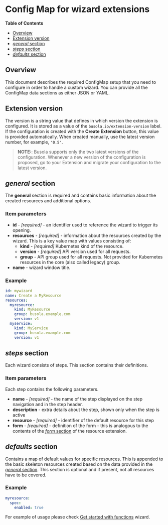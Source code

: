 # Config Map for wizard extensions

**Table of Contents**

- [Overview](#overview)
- [Extension version](#extension-version)
- [_general_ section](#general-section)
- [_steps_ section](#steps-section)
- [_defaults_ section](#defaults-section)

## Overview

This document describes the required ConfigMap setup that you need to configure in order to handle a custom wizard.
You can provide all the ConfigMap data sections as either JSON or YAML.

## Extension version

The version is a string value that defines in which version the extension is configured. It is stored as a value of the `busola.io/extension-version` label. If the configuration is created with the **Create Extension** button, this value is provided automatically. When created manually, use the latest version number, for example, `'0.5'`.

> **NOTE:**: Busola supports only the two latest versions of the configuration. Whenever a new version of the configuration is proposed, go to your Extension and migrate your configuration to the latest version.

## _general_ section

The **general** section is required and contains basic information about the created resources and additional options.

### Item parameters

- **id** - _[required]_ - an identifier used to reference the wizard to trigger its opening.
- **resources** - _[required]_ - information about the resources created by the wizard. This is a key value map with values consisting of:
  - **kind** - _[required]_ Kubernetes kind of the resource.
  - **version** - _[required]_ API version used for all requests.
  - **group** - API group used for all requests. Not provided for Kubernetes resources in the core (also called legacy) group.
- **name** - wizard window title.

### Example

```yaml
id: mywizard
name: Create a MyResource
resources:
  myresource:
    kind: MyResource
    group: busola.example.com
    version: v1
  myservice:
    kind: MyService
    group: busola.example.com
    version: v1
```

## _steps_ section

Each wizard consists of steps. This section contains their definitions.

### Item parameters

Each step contains the following parameters.

- **name** - _[required]_ - the name of the step displayed on the step navigation and in the step header.
- **description** - extra details about the step, shown only when the step is active
- **resource** - _[required]_ - identifier of the default resource for this step
- **form** - _[required]_ - definition of the form - this is analogous to the contents of the [_form_ section](form-section.md) of the resource extension.

## _defaults_ section

Contains a map of default values for specific resources. This is appended to the basic skeleton resources created based on the data provided in the [_general_ section](#general-section). This section is optional and if present, not all resources have to be covered.

### Example

```yaml
myresource:
  spec:
    enabled: true
```

For example of usage please check [Get started with functions](../../examples/wizard/README.md) wizard.
